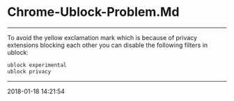 # Chrome-Ublock-Problem.Md

* * *

To avoid the yellow exclamation mark which is because of privacy extensions
blocking each other you can disable the following filters in ublock:

```bash
ublock experimental
ublock privacy
```

* * *
2018-01-18 14:21:54